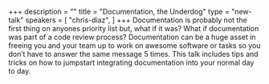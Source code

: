 +++
description = ""
title = "Documentation, the Underdog"
type = "new-talk"
speakers = [
        "chris-diaz",
]
+++
Documentation is probably not the first thing on anyones priority list but, what if it was? What if documentation was part of a code review process? Documentation can be a huge asset in freeing you and your team up to work on awesome software or tasks so you don’t have to answer the same message 5 times. This talk includes tips and tricks on how to jumpstart integrating documentation into your normal day to day.